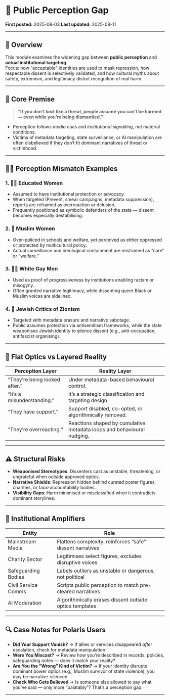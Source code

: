 # 👀 Public Perception Gap  
**First posted:** 2025-08-03 **Last updated:** 2025-08-11

---

## 📌 Overview

This module examines the widening gap between **public perception** and **actual institutional targeting**.  
Focus: how “acceptable” identities are used to mask repression, how respectable dissent is selectively validated, and how cultural myths about safety, extremism, and legitimacy distort recognition of real harm.

---

## 🧠 Core Premise

> **“If you don’t *look* like a threat, people assume you can’t be harmed — even while you’re being dismantled.”**

- Perception follows *media cues* and *institutional signalling*, not material conditions.  
- Victims of metadata targeting, state surveillance, or AI manipulation are often disbelieved if they don’t fit dominant narratives of threat or victimhood.

---

## 🧍‍♀️ Perception Mismatch Examples

### 1. 👩‍🎓 Educated Women
- Assumed to have institutional protection or advocacy.  
- When targeted (Prevent, smear campaigns, metadata suppression), reports are reframed as overreaction or delusion.  
- Frequently positioned as symbolic defenders of the state — dissent becomes especially destabilising.

### 2. 🧕 Muslim Women
- Over-policed in schools and welfare, yet perceived as either oppressed or protected by multicultural policy.  
- Actual surveillance and ideological containment are misframed as “care” or “welfare.”

### 3. 🏳️‍🌈 White Gay Men
- Used as proof of progressiveness by institutions enabling racism or misogyny.  
- Often granted narrative legitimacy, while dissenting queer Black or Muslim voices are sidelined.

### 4. 🍉 Jewish Critics of Zionism
- Targeted with metadata erasure and narrative sabotage.  
- Public assumes protection via antisemitism frameworks, while the state weaponises Jewish identity to silence dissent (e.g., anti-occupation, antifascist organising).

---

## 🧃 Flat Optics vs Layered Reality

| Perception Layer | Reality Layer |
|------------------|---------------|
| “They’re being looked after.” | Under metadata-based behavioural control. |
| “It’s a misunderstanding.” | It’s a strategic classification and targeting design. |
| “They have support.” | Support disabled, co-opted, or algorithmically removed. |
| “They’re overreacting.” | Reactions shaped by cumulative metadata loops and behavioural nudging. |

---

## ⚠️ Structural Risks

- **Weaponised Stereotypes**: Dissenters cast as unstable, threatening, or ungrateful when outside approved optics.  
- **Narrative Shields**: Repression hidden behind curated poster figures, charities, or faux-accountability bodies.  
- **Visibility Gaps**: Harm minimised or misclassified when it contradicts dominant storylines.

---

## 🧮 Institutional Amplifiers

| Entity | Role |
|--------|------|
| Mainstream Media | Flattens complexity, reinforces “safe” dissent narratives |
| Charity Sector | Legitimises select figures, excludes disruptive voices |
| Safeguarding Bodies | Labels outliers as unstable or dangerous, not political |
| Civil Service Comms | Scripts public perception to match pre-cleared narratives |
| AI Moderation | Algorithmically erases dissent outside optics templates |

---

## 🔍 Case Notes for Polaris Users

- **Did Your Support Vanish?** → If allies or services disappeared *after* escalation, check for metadata manipulation.  
- **Were You Miscast?** → Review how you’re described in records, policies, safeguarding notes — does it match your reality?  
- **Are You the “Wrong” Kind of Victim?** → If your identity disrupts dominant power optics (e.g., Muslim survivor of state violence), you may be narrative-silenced.  
- **Check Who Gets Believed** → Is someone else allowed to say what you’ve said — only more “palatably”? That’s a perception gap.

---
